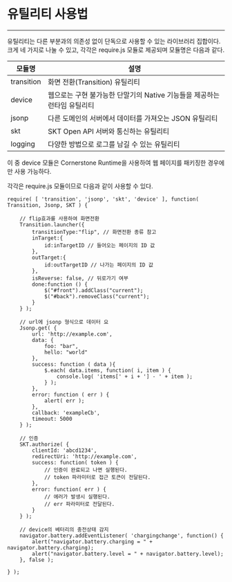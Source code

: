 <!--
layout: 'post'
section: 'Cornerstone Framework'
title: '유틸리티'
outline: '유틸리티는 다른 부분과의 의존성 없이 단독으로 사용할 수 있는 라이브러리 집합이다. 크게 네 가지로 나눌 수 있고, 각각은 require.js 모듈로 제공되며 모듈명은 다음과 같다. 이 중 device 모듈은 Cornerstone Runtime을 사용하여 웹 페이지를 패키징한 경우에만 사용 가능하다...'
date: '2012-11-16'
tagstr: 'utility'
subsection: 'Util'
order: '[5, 1]'
thumbnail: '5.1.00.utilitly.png'
-->

유틸리티 사용법
============

----------

유틸리티는 다른 부분과의 의존성 없이 단독으로 사용할 수 있는 라이브러리 집합이다. 크게 네 가지로 나눌 수 있고, 각각은 require.js 모듈로 제공되며 모듈명은 다음과 같다.

<table class="table table-bordered "><thead>
<tr>
<th class="fixed_table">모듈명</th>
<th >설명</th>
</tr>
</thead><tbody>
<tr>
<td class="fixed_table">transition</td>
<td >화면 전환(Transition) 유틸리티</td>
</tr>
<tr>
<td class="fixed_table">device</td>
<td >웹으로는 구현 불가능한 단말기의 Native 기능들을 제공하는 런타임 유틸리티</td>
</tr>
<tr>
<td class="fixed_table">jsonp</td>
<td >다른 도메인의 서버에서 데이터를 가져오는 JSON 유틸리티</td>
</tr>
<tr>
<td class="fixed_table">skt</td>
<td >SKT Open API 서버와 통신하는 유틸리티</td>
</tr>
<tr>
<td class="fixed_table">logging</td>
<td >다양한 방법으로 로그를 남길 수 있는 유틸리티</td>
</tr>
</tbody></table>

이 중 device 모듈은 Cornerstone Runtime을 사용하여 웹 페이지를 패키징한 경우에만 사용 가능하다.

각각은 require.js 모듈이므로 다음과 같이 사용할 수 있다.

```
require( [ 'transition', 'jsonp', 'skt', 'device' ], function( Transition, Jsonp, SKT ) {
	
	// flip효과를 사용하여 화면전환
	Transition.launcher({
        transitionType:"flip", // 화면전환 종류 참고
        inTarget:{
            id:inTargetID // 들어오는 페이지의 ID 값
        },
        outTarget:{
            id:outTargetID // 나가는 페이지의 ID 값
        },
        isReverse: false, // 뒤로가기 여부
        done:function () {
            $("#front").addClass("current");
            $("#back").removeClass("current");
        }
    } );
	
	// url에 jsonp 형식으로 데이터 요
	Jsonp.get( {
	    url: 'http://example.com', 
	    data: {
	        foo: "bar",
	        hello: "world"
	    },
	    success: function ( data ){
	        $.each( data.items, function( i, item ) {
				console.log( 'items[' + i + '] - ' + item );
	        } );
	    },
	    error: function ( err ) {
	        alert( err );
	    },
	    callback: 'exampleCb',
	    timeout: 5000
	} );

	// 인증
	SKT.authorize( {
		clientId: 'abcd1234',
		redirectUri: 'http://example.com',
		success: function( token ) {
			// 인증이 완료되고 나면 실행된다.
			// token 파라미터로 접근 토큰이 전달된다.
		},
		error: function( err ) {
			// 에러가 발생시 실행된다.
			// err 파라미터로 전달된다.
		}
	} );

	// device의 베터리의 충전상태 감지
	navigator.battery.addEventListener( 'chargingchange', function() {
		alert("navigator.battery.charging = " + navigator.battery.charging);
		alert("navigator.battery.level = " + navigator.battery.level);
	}, false );

} );
```
